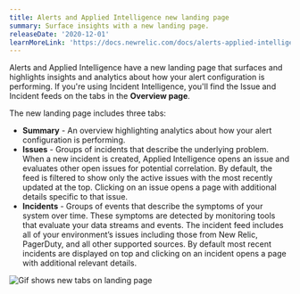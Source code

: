 ```yaml
---
title: Alerts and Applied Intelligence new landing page
summary: Surface insights with a new landing page.
releaseDate: '2020-12-01'
learnMoreLink: 'https://docs.newrelic.com/docs/alerts-applied-intelligence/new-relic-alerts/get-started/alerts-ai-overview-page'
---
```


Alerts and Applied Intelligence have a new landing page that surfaces and highlights insights and analytics about how your alert configuration is performing. If you're using Incident Intelligence, you'll find the Issue and Incident feeds on the tabs in the **Overview page**.

The new landing page includes three tabs:

* **Summary** - An overview highlighting analytics about how your alert configuration is performing.
* **Issues** - Groups of incidents that describe the underlying problem. When a new incident is created, Applied Intelligence opens an issue and evaluates other open issues for potential correlation. By default, the feed is filtered to show only the active issues with the most recently updated at the top. Clicking on an issue opens a page with additional details specific to that issue.
* **Incidents** - Groups of events that describe the symptoms of your system over time. These symptoms are detected by monitoring tools that evaluate your data streams and events. The incident feed includes all of your environment’s issues including those from New Relic, PagerDuty, and all other supported sources. By default most recent incidents are displayed on top and clicking on an incident opens a page with additional relevant details.

![Gif shows new tabs on landing page](src/images/alerts-ai-overview.gif "alerts-ai-overview.gif")
